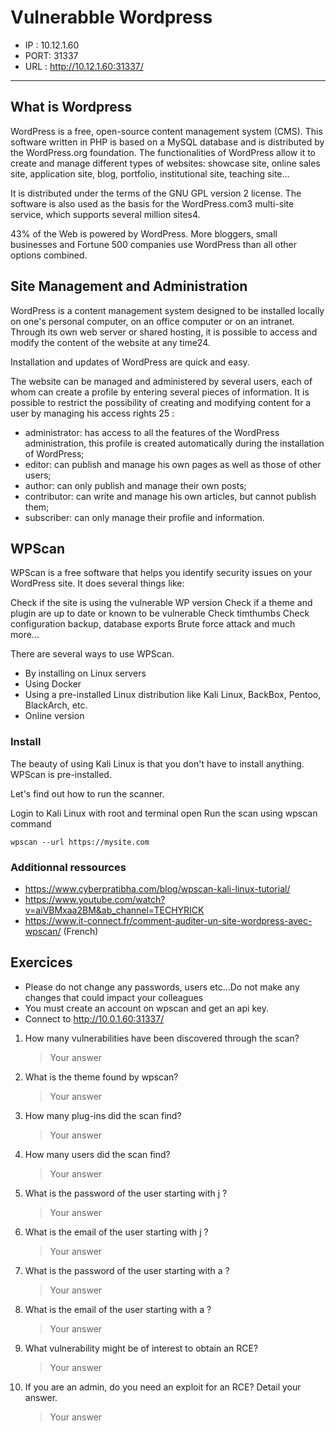 # Vulnerabble Wordpress

* IP : 10.12.1.60
* PORT: 31337
* URL  : http://10.12.1.60:31337/

----

## What is Wordpress  
WordPress is a free, open-source content management system (CMS). This software written in PHP is based on a MySQL database and is distributed by the WordPress.org foundation. The functionalities of WordPress allow it to create and manage different types of websites: showcase site, online sales site, application site, blog, portfolio, institutional site, teaching site...

It is distributed under the terms of the GNU GPL version 2 license. The software is also used as the basis for the WordPress.com3 multi-site service, which supports several million sites4.

43% of the Web is powered by WordPress. More bloggers, small businesses and Fortune 500 companies use WordPress than all other options combined.

## Site Management and Administration
WordPress is a content management system designed to be installed locally on one's personal computer, on an office computer or on an intranet. Through its own web server or shared hosting, it is possible to access and modify the content of the website at any time24.

Installation and updates of WordPress are quick and easy.

The website can be managed and administered by several users, each of whom can create a profile by entering several pieces of information. It is possible to restrict the possibility of creating and modifying content for a user by managing his access rights 25 :

- administrator: has access to all the features of the WordPress administration, this profile is created automatically during the installation of WordPress;
- editor: can publish and manage his own pages as well as those of other users;
- author: can only publish and manage their own posts;
- contributor: can write and manage his own articles, but cannot publish them;
- subscriber: can only manage their profile and information.

## WPScan
WPScan is a free software that helps you identify security issues on your WordPress site. It does several things like:

Check if the site is using the vulnerable WP version
Check if a theme and plugin are up to date or known to be vulnerable
Check timthumbs
Check configuration backup, database exports
Brute force attack
and much more...

There are several ways to use WPScan.

- By installing on Linux servers
- Using Docker
- Using a pre-installed Linux distribution like Kali Linux, BackBox, Pentoo, BlackArch, etc.
- Online version

### Install

The beauty of using Kali Linux is that you don't have to install anything. WPScan is pre-installed.

Let's find out how to run the scanner.

Login to Kali Linux with root and terminal open
Run the scan using wpscan command
````
wpscan --url https://mysite.com
````


### Additionnal ressources
- https://www.cyberpratibha.com/blog/wpscan-kali-linux-tutorial/
- https://www.youtube.com/watch?v=aiVBMxaa2BM&ab_channel=TECHYRICK 
- https://www.it-connect.fr/comment-auditer-un-site-wordpress-avec-wpscan/ (French)



## Exercices
- Please do not change any passwords, users etc...Do not make any changes that could impact your colleagues
- You must create an account on wpscan and get an api key. 
- Connect to http://10.0.1.60:31337/

1. How many vulnerabilities have been discovered through the scan? 
    > Your answer
1. What is the theme found by wpscan?
    > Your answer
1. How many plug-ins did the scan find?
    > Your answer
1. How many users did the scan find?
    > Your answer
1. What is the password of the user starting with j ?
    > Your answer
1. What is the email of the user starting with j ?
    > Your answer
1. What is the password of the user starting with a ?
    > Your answer
1. What is the email of the user starting with a ?
    > Your answer
1. What vulnerability might be of interest to obtain an RCE?
    > Your answer
1. If you are an admin, do you need an exploit for an RCE?
    Detail your answer.
    > Your answer
